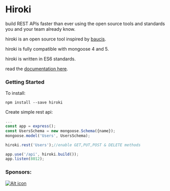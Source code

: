 # Hiroki

 build REST APIs faster than ever using the open source tools and standards you and your team already know.

hiroki is an open source tool inspired by [baucis](https://github.com/wprl/baucis).

hiroki is fully compatible with mongoose 4 and 5.

hiroki is written in ES6 standards.

read the [documentation here](https://ivanhuay.github.io/hiroki/).
### Getting Started
To install:
```
npm install --save hiroki
```

Create simple rest api:
```javascript
...
const app = express();
const UsersSchema = new mongoose.Schema({name});
mongoose.model('Users', UsersSchema);

hiroki.rest('Users');//enable GET,PUT,POST & DELETE methods

app.use('/api', hiroki.build());
app.listen(8012);
```


### Sponsors:

[![Alt icon](https://grava.digital/assets/img/brandFooter.svg)
](https://grava.digital)
